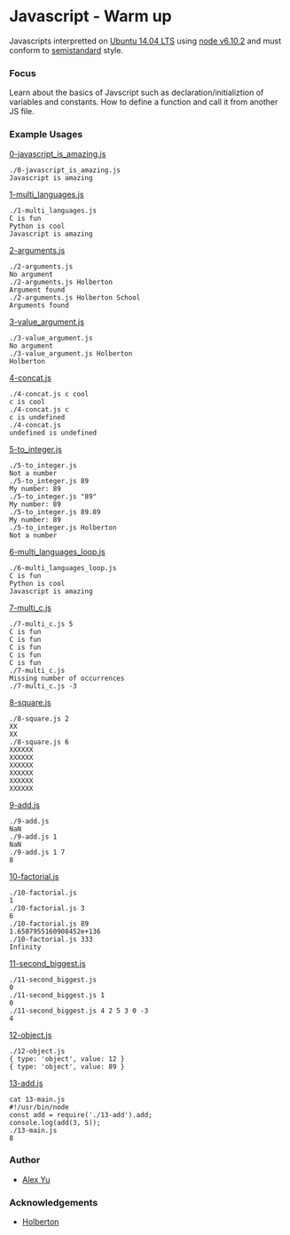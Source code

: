# Javascript - Warm up

Javascripts interpretted on [Ubuntu 14.04 LTS](http://releases.ubuntu.com/14.04/) using [node v6.10.2](https://nodejs.org/en/blog/release/v6.10.2/) and must conform to [semistandard](https://github.com/Flet/semistandard) style.

### Focus
Learn about the basics of Javscript such as declaration/initializtion of variables and constants. How to define a function and call it from another JS file.

### Example Usages

[0-javascript_is_amazing.js](https://github.com/AlexYu01/holbertonschool-higher_level_programming/blob/master/0x12-javascript-warm_up/0-javascript_is_amazing.js)
```
./0-javascript_is_amazing.js 
Javascript is amazing
```
[1-multi_languages.js](https://github.com/AlexYu01/holbertonschool-higher_level_programming/blob/master/0x12-javascript-warm_up/1-multi_languages.js)
```
./1-multi_languages.js 
C is fun
Python is cool
Javascript is amazing
```
[2-arguments.js](https://github.com/AlexYu01/holbertonschool-higher_level_programming/blob/master/0x12-javascript-warm_up/2-arguments.js)
```
./2-arguments.js 
No argument
./2-arguments.js Holberton
Argument found
./2-arguments.js Holberton School
Arguments found
```
[3-value_argument.js](https://github.com/AlexYu01/holbertonschool-higher_level_programming/blob/master/0x12-javascript-warm_up/3-value_argument.js)
```
./3-value_argument.js 
No argument
./3-value_argument.js Holberton
Holberton
```
[4-concat.js](https://github.com/AlexYu01/holbertonschool-higher_level_programming/blob/master/0x12-javascript-warm_up/4-concat.js)
```
./4-concat.js c cool
c is cool
./4-concat.js c 
c is undefined
./4-concat.js
undefined is undefined
```
[5-to_integer.js](https://github.com/AlexYu01/holbertonschool-higher_level_programming/blob/master/0x12-javascript-warm_up/5-to_integer.js)
```
./5-to_integer.js 
Not a number
./5-to_integer.js 89
My number: 89
./5-to_integer.js "89"
My number: 89
./5-to_integer.js 89.89
My number: 89
./5-to_integer.js Holberton
Not a number
```
[6-multi_languages_loop.js](https://github.com/AlexYu01/holbertonschool-higher_level_programming/blob/master/0x12-javascript-warm_up/6-multi_languages_loop.js)
```
./6-multi_languages_loop.js 
C is fun
Python is cool
Javascript is amazing
```
[7-multi_c.js](https://github.com/AlexYu01/holbertonschool-higher_level_programming/blob/master/0x12-javascript-warm_up/7-multi_c.js)
```
./7-multi_c.js 5
C is fun
C is fun
C is fun
C is fun
C is fun
./7-multi_c.js 
Missing number of occurrences
./7-multi_c.js -3
```
[8-square.js](https://github.com/AlexYu01/holbertonschool-higher_level_programming/blob/master/0x12-javascript-warm_up/8-square.js)
```
./8-square.js 2
XX
XX
./8-square.js 6
XXXXXX
XXXXXX
XXXXXX
XXXXXX
XXXXXX
XXXXXX
```
[9-add.js](https://github.com/AlexYu01/holbertonschool-higher_level_programming/blob/master/0x12-javascript-warm_up/9-add.js)
```
./9-add.js 
NaN
./9-add.js 1
NaN
./9-add.js 1 7
8
```
[10-factorial.js](https://github.com/AlexYu01/holbertonschool-higher_level_programming/blob/master/0x12-javascript-warm_up/10-factorial.js)
```
./10-factorial.js 
1
./10-factorial.js 3
6
./10-factorial.js 89
1.6507955160908452e+136
./10-factorial.js 333
Infinity
```
[11-second_biggest.js](https://github.com/AlexYu01/holbertonschool-higher_level_programming/blob/master/0x12-javascript-warm_up/11-second_biggest.js)
```
./11-second_biggest.js 
0
./11-second_biggest.js 1
0
./11-second_biggest.js 4 2 5 3 0 -3
4
```
[12-object.js](https://github.com/AlexYu01/holbertonschool-higher_level_programming/blob/master/0x12-javascript-warm_up/12-object.js)
```
./12-object.js
{ type: 'object', value: 12 }
{ type: 'object', value: 89 }
```
[13-add.js](https://github.com/AlexYu01/holbertonschool-higher_level_programming/blob/master/0x12-javascript-warm_up/13-add.js)
```
cat 13-main.js
#!/usr/bin/node
const add = require('./13-add').add;
console.log(add(3, 5));
./13-main.js
8
```
### Author
- [Alex Yu](https://github.com/AlexYu01)
### Acknowledgements
- [Holberton](https://www.holbertonschool.com/)
